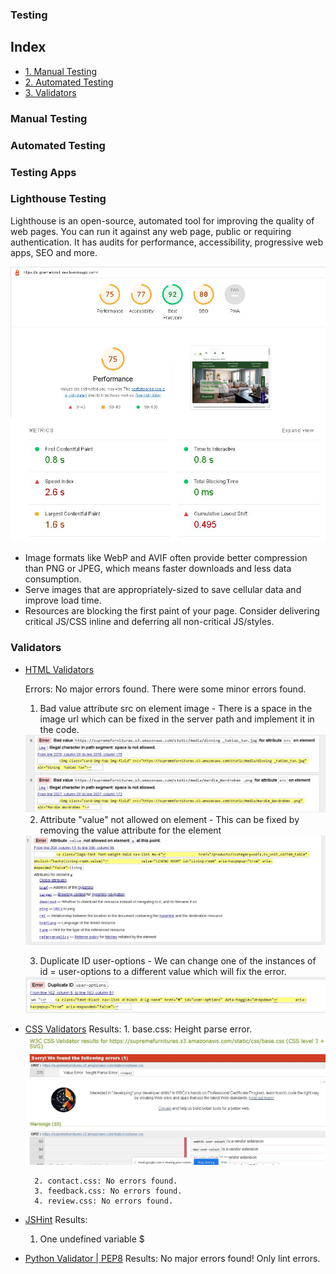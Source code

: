 ### Testing ###


## Index 
<span id="back-to-top"></span>
- <a href="#manual-testing">1. Manual Testing</a>
- <a href="#automated-testing">2. Automated Testing</a>
- <a href="#validators">3. Validators</a>

<span id="manual-testing"></span>
### Manual Testing ###

<span id="automated-testing"></span>
### Automated Testing ###

### Testing Apps  ###

### Lighthouse Testing  ###

Lighthouse is an open-source, automated tool for improving the quality of web pages. You can run it against any web page, public or requiring authentication. It has audits for performance, accessibility, progressive web apps, SEO and more.

<img src="documentation/readme-images/lighthouse-testing.JPG">
<img src="documentation/readme-images/lighthouse-metrics.JPG">

* Image formats like WebP and AVIF often provide better compression than PNG or JPEG, which means faster downloads and less data consumption.
* Serve images that are appropriately-sized to save cellular data and improve load time.
* Resources are blocking the first paint of your page. Consider delivering critical JS/CSS inline and deferring all non-critical JS/styles.

<span id="validators"></span>
### Validators ###

* <a href="https://validator.w3.org/">HTML Validators</a>

    Errors: No major errors found.
    There were some minor errors found. 
    1. Bad value attribute src on element image - There is a space in the image url which can be fixed in the server path and implement it in the code.
    <img src="documentation/readme-images/htmltesting.JPG">
    
    2. Attribute "value" not allowed on element <a> - This can be fixed by removing the value attribute for the element <a>
    <img src="documentation/readme-images/testinghtml.JPG">

    3. Duplicate ID user-options - We can change one of the instances of id = user-options to a different value which will fix the error.
    <img src="documentation/readme-images/duplicate-id.JPG">

* <a href="https://jigsaw.w3.org/css-validator/">CSS Validators</a>
    Results:
        1. base.css: Height parse error.
        <img src="documentation/readme-images/Css.JPG">

        2. contact.css: No errors found.
        3. feedback.css: No errors found.
        4. review.css: No errors found.

* <a href="https://jshint.com/">JSHint</a>
    Results:
     1. One undefined variable $

* <a href="http://pep8online.com/">Python Validator | PEP8</a>
    Results: No major errors found! Only lint errors.



